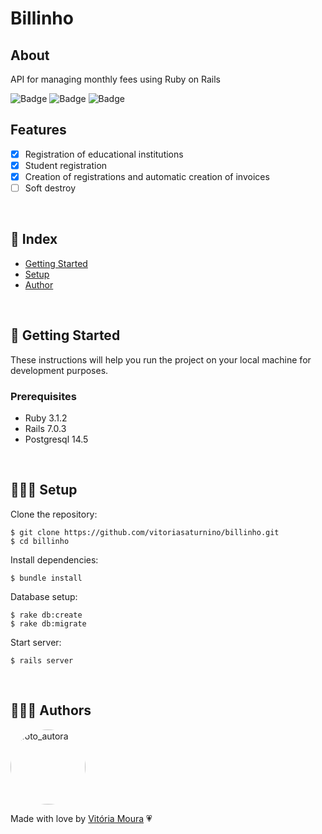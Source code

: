 # Billinho

## About

API for managing monthly fees using Ruby on Rails

![Badge](https://img.shields.io/static/v1?label=Project&message=V1.0.0&color=blue&style=for-the-badge)
![Badge](https://img.shields.io/static/v1?label=Ruby&message=3.1.2&color=red&style=for-the-badge&logo=ruby)
![Badge](https://img.shields.io/static/v1?label=Rails&message=7.0.3&color=red&style=for-the-badge)

## Features

- [x] Registration of educational institutions
- [x] Student registration
- [x] Creation of registrations and automatic creation of invoices
- [ ] Soft destroy

 <br />

## 📝 Index

- <a href="#getting_started">Getting Started </a>
- <a href="#setup">Setup </a>
- <a href="#author">Author </a>

 <br />

<h2 id="getting_started">🏁 Getting Started </h2>

These instructions will help you run the project on your local machine for development purposes.

### Prerequisites

- Ruby 3.1.2
- Rails 7.0.3
- Postgresql 14.5

 <br />
 
<h2 id="setup">👷🏻‍♀️ Setup</h2>

Clone the repository:

```
$ git clone https://github.com/vitoriasaturnino/billinho.git
$ cd billinho
```

Install dependencies:

```
$ bundle install
```

Database setup:

```
$ rake db:create
$ rake db:migrate
```

Start server:

```
$ rails server
```

 <br />

<h2 id="author">👩🏻‍💻 Authors</h2>

<a href="https://www.linkedin.com/in/vit%C3%B3ria-cristina-saturnino-de-moura-6393391b0/">
 <img width=120px heith=120px style="border-radius: 50%" src="https://avatars.githubusercontent.com/u/68754092?s=400&u=5d24ca1078fe4285c371f225380cefdc5367be37&v=4" alt="foto_autora"/></a>
 <br />

Made with love by <a href="https://www.linkedin.com/in/vit%C3%B3ria-cristina-saturnino-de-moura-6393391b0/" title="Linkedin">Vitória Moura</a> 💗
